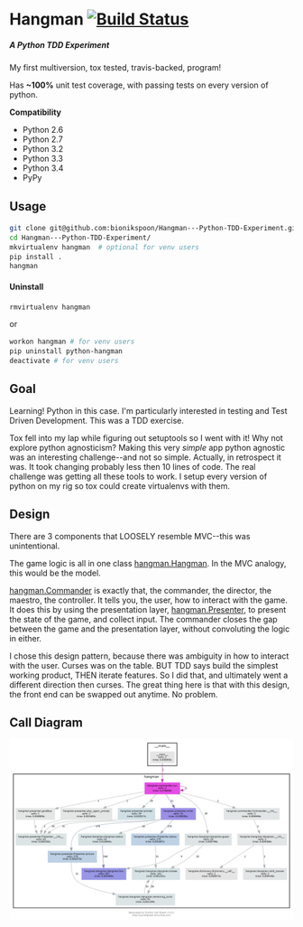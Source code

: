 # Hangman [![Build Status](https://travis-ci.org/bionikspoon/Hangman---Python-TDD-Experiment.svg?branch=master)](https://travis-ci.org/bionikspoon/Hangman---Python-TDD-Experiment)
##### A Python TDD Experiment
My first multiversion, tox tested, travis-backed, program!

Has **~100%** unit test coverage, with passing tests on every version of python.

**Compatibility**
- Python 2.6
- Python 2.7
- Python 3.2
- Python 3.3
- Python 3.4
- PyPy

## Usage

```sh
git clone git@github.com:bionikspoon/Hangman---Python-TDD-Experiment.git
cd Hangman---Python-TDD-Experiment/
mkvirtualenv hangman  # optional for venv users
pip install .
hangman 
```

#### Uninstall
```sh
rmvirtualenv hangman
```
or
```sh
workon hangman # for venv users
pip uninstall python-hangman
deactivate # for venv users
```

## Goal
Learning!  Python in this case.  I'm particularly interested in testing and Test Driven Development.  This was a TDD exercise.

Tox fell into my lap while figuring out setuptools so I went with it! Why not explore python agnosticism?  Making this very *simple* app python agnostic was an interesting challenge--and not so simple.  Actually, in retrospect it was.  It took changing probably less then 10 lines of code.  The real challenge was getting all these tools to work. I setup every version of python on my rig so tox could create virtualenvs with them. 

## Design
There are 3 components that LOOSELY resemble MVC--this was unintentional.

The game logic is all in one class [hangman.Hangman](hangman/hangman.py#L7).  In the MVC analogy, this would be the model.

[hangman.Commander](hangman/hangman.py#L7) is exactly that, the commander, the director, the maestro, the controller.  It tells you, the user, how to interact with the game. It does this by using the presentation layer, [hangman.Presenter](hangman/presenter.py#L6), to present the state of the game, and collect input.  The commander closes the gap between the game and the presentation layer, without convoluting the logic in either.

I chose this design pattern, because there was ambiguity in how to interact with the user.  Curses was on the table.  BUT TDD says build the simplest working product, THEN iterate features. So I did that, and ultimately went a different direction then curses.  The great thing here is that with this design, the front end can be swapped out anytime.  No problem.


## Call Diagram
![Call Diagram](charts/basic-dot.png)
